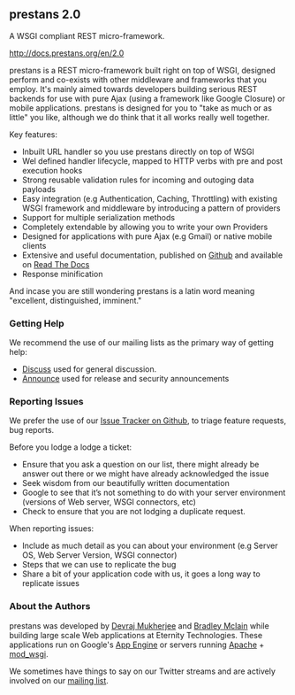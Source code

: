 ## prestans 2.0

A WSGI compliant REST micro-framework.

http://docs.prestans.org/en/2.0

prestans is a REST micro-framework built right on top of WSGI, designed perform and co-exists with other middleware and frameworks that you employ. It's mainly aimed towards developers building serious REST backends for use with pure Ajax (using a framework like Google Closure) or mobile applications. prestans is designed for you to "take as much or as little" you like, although we do think that it all works really well together.

Key features:

* Inbuilt URL handler so you use prestans directly on top of WSGI
* Wel defined handler lifecycle, mapped to HTTP verbs with pre and post execution hooks
* Strong reusable validation rules for incoming and outoging data payloads
* Easy integration (e.g Authentication, Caching, Throttling) with existing WSGI framework and middleware by introducing a pattern of providers
* Support for multiple serialization methods
* Completely extendable by allowing you to write your own Providers
* Designed for applications with pure Ajax (e.g Gmail) or native mobile clients
* Extensive and useful documentation, published on [Github](http://github.com/prestans/prestans-docs/ "Docs source") and available on [Read The Docs](http://docs.prestans.org "prestans documentation")
* Response minification

And incase you are still wondering prestans is a latin word meaning "excellent, distinguished, imminent."

### Getting Help

We recommend the use of our mailing lists as the primary way of getting help:

* [Discuss](http://groups.google.com/group/prestans-discuss "Discuss") used for general discussion.
* [Announce](http://groups.google.com/group/prestans-announce "Announce") used for release and security announcements


### Reporting Issues

We prefer the use of our [Issue Tracker on Github](https://github.com/prestans/prestans/issues "Issue Tracker"), to triage feature requests, bug reports.

Before you lodge a lodge a ticket:

* Ensure that you ask a question on our list, there might already be answer out there or we might have already acknowledged the issue
* Seek wisdom from our beautifully written documentation
* Google to see that it’s not something to do with your server environment (versions of Web server, WSGI connectors, etc)
* Check to ensure that you are not lodging a duplicate request.

When reporting issues:

* Include as much detail as you can about your environment (e.g Server OS, Web Server Version, WSGI connector)
* Steps that we can use to replicate the bug
* Share a bit of your application code with us, it goes a long way to replicate issues


### About the Authors

prestans was developed by [Devraj Mukherjee](http://twitter.com/mdevraj "Devraj Mukherjee on Twitter") and [Bradley Mclain](http://twitter.com/bradley_mclain "Brad Mclain on Twitter") while building large scale Web applications at Eternity Technologies. These applications run on  Google's [App Engine](https://developers.google.com/appengine/ "Google AppEngine web site") or servers running [Apache](http://httpd.apache.org "Apache official homepage") + [mod_wsgi](https://github.com/GrahamDumpleton/mod_wsgi "mod_wsgi on Github").

We sometimes have things to say on our Twitter streams and are actively involved on our [mailing list](http://groups.google.com/group/prestans-discuss "Discuss").

